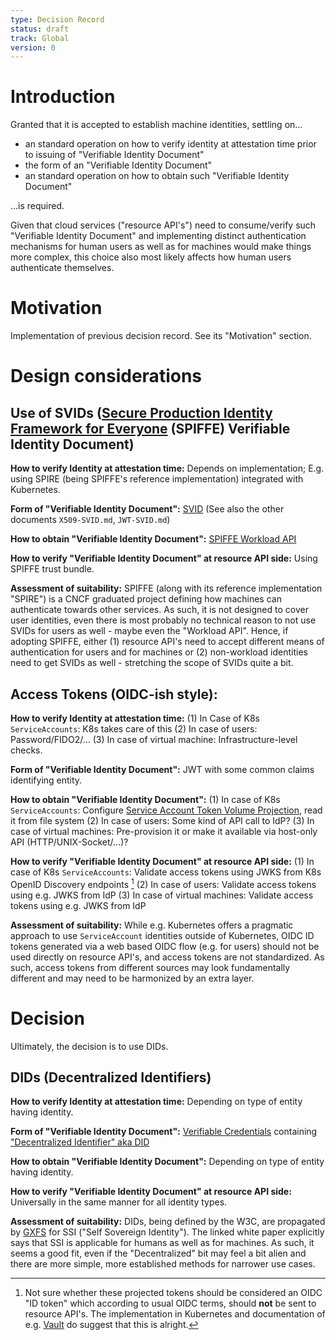 ```yaml
---
type: Decision Record
status: draft
track: Global
version: 0
---
```


# Introduction

Granted that it is accepted to establish machine identities, settling on...

- an standard operation on how to verify identity at attestation time prior to issuing of "Verifiable Identity Document"
- the form of an "Verifiable Identity Document"
- an standard operation on how to obtain such "Verifiable Identity Document"

...is required.

Given that cloud services ("resource API's") need to consume/verify such "Verifiable Identity Document" and implementing distinct authentication mechanisms for human users as well as for machines would make things more complex, this choice also most likely affects how human users authenticate themselves.

# Motivation

Implementation of previous decision record. See its "Motivation" section.

# Design considerations

## Use of SVIDs ([Secure Production Identity Framework for Everyone](https://github.com/spiffe/spiffe/blob/064d6faece28cfd500faffaee2cb6f9d1423e31d/standards/SPIFFE.md) (SPIFFE) Verifiable Identity Document)

**How to verify Identity at attestation time:**
Depends on implementation; E.g. using SPIRE (being SPIFFE's reference implementation) integrated with Kubernetes.

**Form of "Verifiable Identity Document":**
[SVID](https://github.com/spiffe/spiffe/blob/064d6faece28cfd500faffaee2cb6f9d1423e31d/standards/SPIFFE-ID.md) (See also the other documents `X509-SVID.md`, `JWT-SVID.md`)

**How to obtain "Verifiable Identity Document":**
[SPIFFE Workload API](https://github.com/spiffe/spiffe/blob/064d6faece28cfd500faffaee2cb6f9d1423e31d/standards/SPIFFE_Workload_API.md)

**How to verify "Verifiable Identity Document" at resource API side:**
Using SPIFFE trust bundle.

**Assessment of suitability:**
SPIFFE (along with its reference implementation "SPIRE") is a CNCF graduated project defining how machines can authenticate towards other services.
As such, it is not designed to cover user identities, even there is most probably no technical reason to not use SVIDs for users as well - maybe even the "Workload API".
Hence, if adopting SPIFFE, either (1) resource API's need to accept different means of authentication for users and for machines or (2) non-workload identities need to get SVIDs as well - stretching the scope of SVIDs quite a bit.

## Access Tokens (OIDC-ish style):

**How to verify Identity at attestation time:**
(1) In Case of K8s `ServiceAccounts`: K8s takes care of this (2) In case of users: Password/FIDO2/... (3) In case of virtual machine: Infrastructure-level checks.

**Form of "Verifiable Identity Document":**
JWT with some common claims identifying entity.

**How to obtain "Verifiable Identity Document":**
(1) In case of K8s `ServiceAccounts`: Configure [Service Account Token Volume Projection](https://kubernetes.io/docs/tasks/configure-pod-container/configure-service-account/#service-account-token-volume-projection), read it from file system (2) In case of users: Some kind of API call to IdP? (3) In case of virtual machines: Pre-provision it or make it available via host-only API (HTTP/UNIX-Socket/...)?

**How to verify "Verifiable Identity Document" at resource API side:**
(1) In case of K8s `ServiceAccounts`: Validate access tokens using JWKS from K8s OpenID Discovery endpoints [^1] (2) In case of users: Validate access tokens using e.g. JWKS from IdP (3) In case of virtual machines: Validate access tokens using e.g. JWKS from IdP

**Assessment of suitability:**
While e.g. Kubernetes offers a pragmatic approach to use `ServiceAccount` identities outside of Kubernetes, OIDC ID tokens generated via a web based OIDC flow (e.g. for users) should not be used directly on resource API's, and access tokens are not standardized.
As such, access tokens from different sources may look fundamentally different and may need to be harmonized by an extra layer.

# Decision

Ultimately, the decision is to use DIDs.

## DIDs (Decentralized Identifiers)

**How to verify Identity at attestation time:**
Depending on type of entity having identity.

**Form of "Verifiable Identity Document":**
[Verifiable Credentials](https://www.w3.org/TR/vc-data-model/) containing ["Decentralized Identifier" aka DID](https://www.w3.org/TR/did-core/)

**How to obtain "Verifiable Identity Document":**
Depending on type of entity having identity.

**How to verify "Verifiable Identity Document" at resource API side:**
Universally in the same manner for all identity types.

**Assessment of suitability:**
DIDs, being defined by the W3C, are propagated by [GXFS](https://www.gxfs.eu/ssi-whitepaper/) for SSI ("Self Sovereign Identity"). The linked white paper explicitly says that SSI is applicable for humans as well as for machines.
As such, it seems a good fit, even if the "Decentralized" bit may feel a bit alien and there are more simple, more established methods for narrower use cases.

[^1]: Not sure whether these projected tokens should be considered an OIDC "ID token" which according to usual OIDC terms, should **not** be sent to resource API's. The implementation in Kubernetes and documentation of e.g. [Vault](https://www.vaultproject.io/docs/auth/jwt/oidc-providers/kubernetes) do suggest that this is alright.

